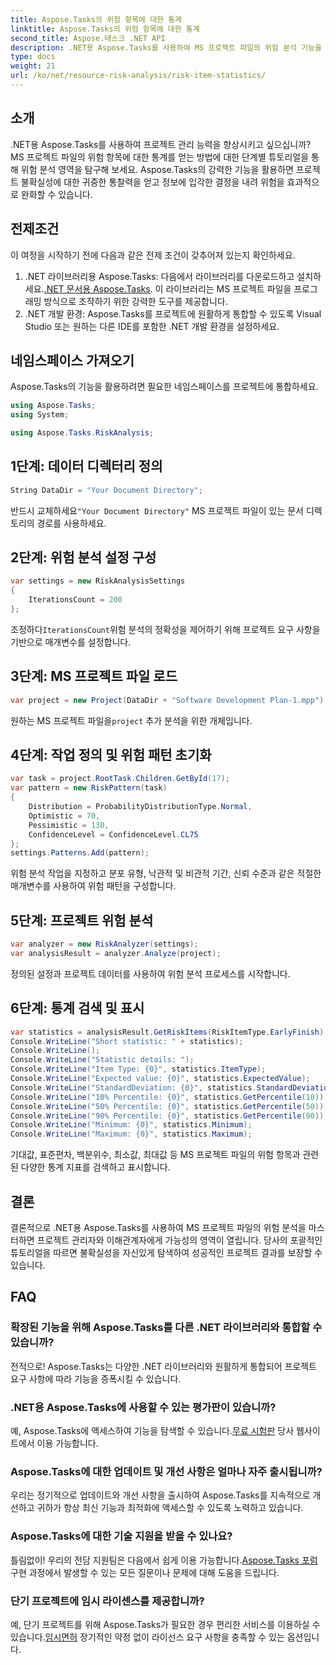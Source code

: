 ```yaml
---
title: Aspose.Tasks의 위험 항목에 대한 통계
linktitle: Aspose.Tasks의 위험 항목에 대한 통계
second_title: Aspose.태스크 .NET API
description: .NET용 Aspose.Tasks를 사용하여 MS 프로젝트 파일의 위험 분석 기능을 활용하세요. 손쉽게 통찰력을 얻고, 불확실성을 완화하고, 프로젝트 성공을 촉진하세요.
type: docs
weight: 21
url: /ko/net/resource-risk-analysis/risk-item-statistics/
---
```

## 소개
.NET용 Aspose.Tasks를 사용하여 프로젝트 관리 능력을 향상시키고 싶으십니까? MS 프로젝트 파일의 위험 항목에 대한 통계를 얻는 방법에 대한 단계별 튜토리얼을 통해 위험 분석 영역을 탐구해 보세요. Aspose.Tasks의 강력한 기능을 활용하면 프로젝트 불확실성에 대한 귀중한 통찰력을 얻고 정보에 입각한 결정을 내려 위험을 효과적으로 완화할 수 있습니다.
## 전제조건
이 여정을 시작하기 전에 다음과 같은 전제 조건이 갖추어져 있는지 확인하세요.
1.  .NET 라이브러리용 Aspose.Tasks: 다음에서 라이브러리를 다운로드하고 설치하세요.[.NET 문서용 Aspose.Tasks](https://reference.aspose.com/tasks/net/). 이 라이브러리는 MS 프로젝트 파일을 프로그래밍 방식으로 조작하기 위한 강력한 도구를 제공합니다.
2. .NET 개발 환경: Aspose.Tasks를 프로젝트에 원활하게 통합할 수 있도록 Visual Studio 또는 원하는 다른 IDE를 포함한 .NET 개발 환경을 설정하세요.

## 네임스페이스 가져오기
Aspose.Tasks의 기능을 활용하려면 필요한 네임스페이스를 프로젝트에 통합하세요.
```csharp
using Aspose.Tasks;
using System;

using Aspose.Tasks.RiskAnalysis;
```

## 1단계: 데이터 디렉터리 정의
```csharp
String DataDir = "Your Document Directory";
```
 반드시 교체하세요`"Your Document Directory"` MS 프로젝트 파일이 있는 문서 디렉토리의 경로를 사용하세요.
## 2단계: 위험 분석 설정 구성
```csharp
var settings = new RiskAnalysisSettings
{
    IterationsCount = 200
};
```
 조정하다`IterationsCount`위험 분석의 정확성을 제어하기 위해 프로젝트 요구 사항을 기반으로 매개변수를 설정합니다.
## 3단계: MS 프로젝트 파일 로드
```csharp
var project = new Project(DataDir + "Software Development Plan-1.mpp");
```
 원하는 MS 프로젝트 파일을`project` 추가 분석을 위한 개체입니다.
## 4단계: 작업 정의 및 위험 패턴 초기화
```csharp
var task = project.RootTask.Children.GetById(17);
var pattern = new RiskPattern(task)
{
    Distribution = ProbabilityDistributionType.Normal,
    Optimistic = 70,
    Pessimistic = 130,
    ConfidenceLevel = ConfidenceLevel.CL75
};
settings.Patterns.Add(pattern);
```
위험 분석 작업을 지정하고 분포 유형, 낙관적 및 비관적 기간, 신뢰 수준과 같은 적절한 매개변수를 사용하여 위험 패턴을 구성합니다.
## 5단계: 프로젝트 위험 분석
```csharp
var analyzer = new RiskAnalyzer(settings);
var analysisResult = analyzer.Analyze(project);
```
정의된 설정과 프로젝트 데이터를 사용하여 위험 분석 프로세스를 시작합니다.
## 6단계: 통계 검색 및 표시
```csharp
var statistics = analysisResult.GetRiskItems(RiskItemType.EarlyFinish).Get(project.RootTask);
Console.WriteLine("Short statistic: " + statistics);
Console.WriteLine();
Console.WriteLine("Statistic details: ");
Console.WriteLine("Item Type: {0}", statistics.ItemType);
Console.WriteLine("Expected value: {0}", statistics.ExpectedValue);
Console.WriteLine("StandardDeviation: {0}", statistics.StandardDeviation);
Console.WriteLine("10% Percentile: {0}", statistics.GetPercentile(10));
Console.WriteLine("50% Percentile: {0}", statistics.GetPercentile(50));
Console.WriteLine("90% Percentile: {0}", statistics.GetPercentile(90));
Console.WriteLine("Minimum: {0}", statistics.Minimum);
Console.WriteLine("Maximum: {0}", statistics.Maximum);
```
기대값, 표준편차, 백분위수, 최소값, 최대값 등 MS 프로젝트 파일의 위험 항목과 관련된 다양한 통계 지표를 검색하고 표시합니다.

## 결론
결론적으로 .NET용 Aspose.Tasks를 사용하여 MS 프로젝트 파일의 위험 분석을 마스터하면 프로젝트 관리자와 이해관계자에게 가능성의 영역이 열립니다. 당사의 포괄적인 튜토리얼을 따르면 불확실성을 자신있게 탐색하여 성공적인 프로젝트 결과를 보장할 수 있습니다.
## FAQ
### 확장된 기능을 위해 Aspose.Tasks를 다른 .NET 라이브러리와 통합할 수 있습니까?
전적으로! Aspose.Tasks는 다양한 .NET 라이브러리와 원활하게 통합되어 프로젝트 요구 사항에 따라 기능을 증폭시킬 수 있습니다.
### .NET용 Aspose.Tasks에 사용할 수 있는 평가판이 있습니까?
 예, Aspose.Tasks에 액세스하여 기능을 탐색할 수 있습니다.[무료 시험판](https://releases.aspose.com/) 당사 웹사이트에서 이용 가능합니다.
### Aspose.Tasks에 대한 업데이트 및 개선 사항은 얼마나 자주 출시됩니까?
우리는 정기적으로 업데이트와 개선 사항을 출시하여 Aspose.Tasks를 지속적으로 개선하고 귀하가 항상 최신 기능과 최적화에 액세스할 수 있도록 노력하고 있습니다.
### Aspose.Tasks에 대한 기술 지원을 받을 수 있나요?
틀림없이! 우리의 전담 지원팀은 다음에서 쉽게 이용 가능합니다.[Aspose.Tasks 포럼](https://forum.aspose.com/c/tasks/15) 구현 과정에서 발생할 수 있는 모든 질문이나 문제에 대해 도움을 드립니다.
### 단기 프로젝트에 임시 라이센스를 제공합니까?
 예, 단기 프로젝트를 위해 Aspose.Tasks가 필요한 경우 편리한 서비스를 이용하실 수 있습니다.[임시면허](https://purchase.aspose.com/temporary-license/) 장기적인 약정 없이 라이선스 요구 사항을 충족할 수 있는 옵션입니다.